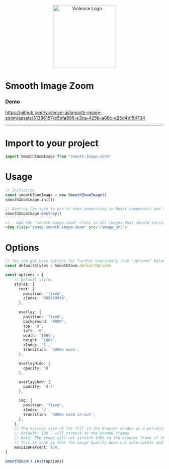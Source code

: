 <p align="center">
  <a href="https://violence.dev" target="blank">
      <img src="https://violence.dev/img/logo-git.svg" width="200" alt="Violence Logo" />
  </a>
</p>

# Smooth Image Zoom

### Demo

https://github.com/violence-ai/smooth-image-zoom/assets/51386157/e5bfa895-e3ca-425b-a08c-e25d4e154734

<hr>

# Import to your project

```typescript
import SmoothZoomImage from "smooth-image-zoom"
```

# Usage

```typescript
// Initialize
const smoothZoomImage = new SmoothZoomImage()
smoothZoomImage.init()

// Destroy (be sure to use it when unmounting in React components and the like)
smoothZoomImage.destroy()
```

```html
<!-- Add the "smooth-image-zoom" class to all images that should increase when clicked -->
<img class="image smooth-image-zoom" src="/image_url">
```

# Options

```typescript
// You can get base options for further overriding (see "options" below)
const defaultStyles = SmoothZoom.defaultOptions

const options = {
    // Default styles
    styles: {
      root: {
        position: 'fixed',
        zIndex: '999999999',
      },

      overlay: {
        position: 'fixed',
        background: '#000',
        top: '0',
        left: '0',
        width: '100%',
        height: '100%',
        zIndex: '1',
        transition: '500ms ease',
      },

      overlayHide: {
        opacity: '0'
      },

      overlayShow: {
        opacity: '0.7'
      },

      img: {
        position: 'fixed',
        zIndex: '2',
        transition: '500ms ease-in-out',
      },
    },
    // The maximum size of the fill in the browser window as a percentage
    // Default: 100 - will stretch to the window frames
    // Note: The image will not stretch 100% to the browser frame if the size of the original resolution is smaller than the browser window.
    // This is done so that the image quality does not deteriorate and looks aesthetically pleasing
    maxSizePercent: 100,
}

SmoothZoom().init(options)
```
